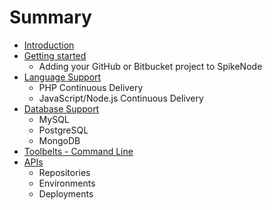 # Summary

* [Introduction](README.md)
* [Getting started](getting_started.md)
   * Adding your GitHub or Bitbucket project to SpikeNode
* [Language Support](language_support.md)
   * PHP Continuous Delivery
   * JavaScript/Node.js Continuous Delivery
* [Database Support](database_support.md)
   * MySQL
   * PostgreSQL
   * MongoDB
* [Toolbelts - Command Line](toolbelts_-_command_line.md)
* [APIs](apis.md)
   * Repositories
   * Environments
   * Deployments

